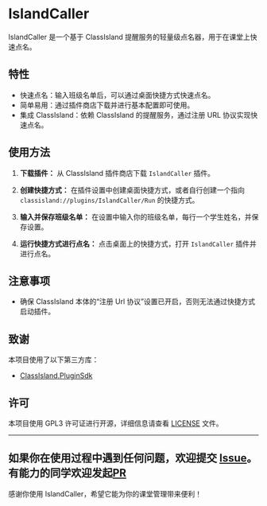 # IslandCaller

IslandCaller 是一个基于 ClassIsland 提醒服务的轻量级点名器，用于在课堂上快速点名。

## 特性

- 快速点名：输入班级名单后，可以通过桌面快捷方式快速点名。
- 简单易用：通过插件商店下载并进行基本配置即可使用。
- 集成 ClassIsland：依赖 ClassIsland 的提醒服务，通过注册 URL 协议实现快速点名。


## 使用方法

1. **下载插件：** 从 ClassIsland 插件商店下载 `IslandCaller` 插件。

2. **创建快捷方式：**
   在插件设置中创建桌面快捷方式，或者自行创建一个指向 `classisland://plugins/IslandCaller/Run` 的快捷方式。

3. **输入并保存班级名单：**
   在设置中输入你的班级名单，每行一个学生姓名，并保存设置。

4. **运行快捷方式进行点名：**
   点击桌面上的快捷方式，打开 `IslandCaller` 插件并进行点名。

## 注意事项

- 确保 ClassIsland 本体的“注册 Url 协议”设置已开启，否则无法通过快捷方式启动插件。

## 致谢

本项目使用了以下第三方库：
- [ClassIsland.PluginSdk](https://github.com/ClassIsland/ClassIsland/)

## 许可

本项目使用 GPL3 许可证进行开源，详细信息请查看 [LICENSE](LICENSE) 文件。

---

如果你在使用过程中遇到任何问题，欢迎提交 [Issue](https://github.com/HUSX100/IslandCaller/issues)。
有能力的同学欢迎发起[PR](https://github.com/HUSX100/IslandCaller/pulls)
---

感谢你使用 IslandCaller，希望它能为你的课堂管理带来便利！
